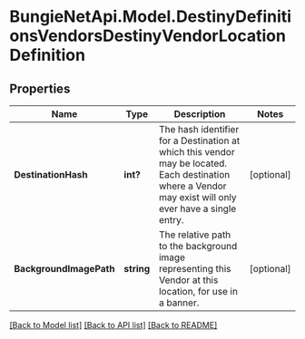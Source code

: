 # BungieNetApi.Model.DestinyDefinitionsVendorsDestinyVendorLocationDefinition
## Properties

Name | Type | Description | Notes
------------ | ------------- | ------------- | -------------
**DestinationHash** | **int?** | The hash identifier for a Destination at which this vendor may be located. Each destination where a Vendor may exist will only ever have a single entry. | [optional] 
**BackgroundImagePath** | **string** | The relative path to the background image representing this Vendor at this location, for use in a banner. | [optional] 

[[Back to Model list]](../README.md#documentation-for-models) [[Back to API list]](../README.md#documentation-for-api-endpoints) [[Back to README]](../README.md)

